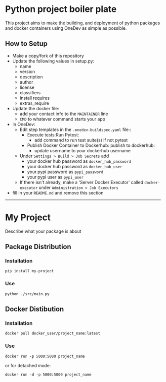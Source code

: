 # Python project boiler plate

This project aims to make the building, and deployment of python packages and docker containers using OneDev as simple as possible.

## How to Setup

- Make a copy/fork of this repository
- Update the following values in setup.py:
    - name
    - version
    - description
    - author
    - license
    - classifiers
    - install requires
    - extras_require
- Update the docker file:
    - add your contact info to the `MAINTAINER` line
    - `CMD` to whatever command starts your app
- In OneDev:
    - Edit step templates in the `.onedev-buildspec.yaml` file::
        - Execute tests:Run Pytest:
            - add command to run test suite(s) if not pytest
        - Publish Docker Container to Dockerhub: publish to dockerhub:
            - update username to your dockerhub username
    - Under `Settings > Build > Job Secrets` add
      - your docker hub password as `docker_hub_password`
      - your docker hub password as `docker_hub_user`
      - your pypi password as `pypi_password`
      - your pypi user as `pypi_user`
    - If there isn't already, make a 'Server Docker Executor' called `docker-executor` under `Administration > Job Executors`
- fill in your `README.md` and remove this section

----

# My Project

Describe what your package is about

## Package Distribution

### Installation

`pip install my-project`

### Use

`python ./src/main.py`

## Docker Distibution

### Installation

`docker pull docker_user/project_name:latest`

### Use

`docker run -p 5000:5000 project_name`

or for detached mode:

`docker run -d -p 5000:5000 project_name`

